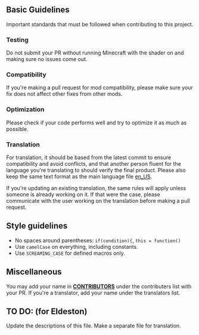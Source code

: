 ## Basic Guidelines
   Important standards that must be followed when contributing to this project.

### Testing
   Do not submit your PR without running Minecraft with the shader on and making sure no issues come out.

### Compatibility
   If you're making a pull request for mod compatibility, please make sure your fix does not affect other fixes from other mods.

### Optimization
   Please check if your code performs well and try to optimize it as much as possible.

### Translation
   For translation, it should be based from the latest commit to ensure compatibility and avoid conflicts, and that another person fluent for the language you're translating to should verify the final product. Please also keep the same text format as the main language file [en_US](/lang/en_US.lang).

   If you're updating an existing translation, the same rules will apply unless someone is already working on it. If that were the case, please communicate with the user working on the translation before making a pull request.
   
## Style guidelines
* No spaces around parentheses: `if(condition){`, `this = function()`
* Use `camelCase` on everything, including constants.
* Use `SCREAMING_CASE` for defined macros only.

## Miscellaneous
   You may add your name in [**CONTRIBUTORS**](CONTRIBUTORS.md) under the contributers list with your PR. If you're a translator, add your name under the translators list.

## TO DO: (for Eldeston)
   Update the descriptions of this file.
   Make a separate file for translation.